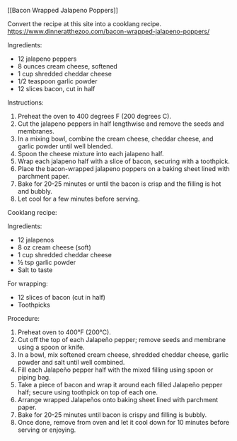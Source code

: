 [[Bacon Wrapped Jalapeno Poppers]]


Convert the recipe at this site into a cooklang recipe. https://www.dinneratthezoo.com/bacon-wrapped-jalapeno-poppers/

Ingredients:
- 12 jalapeno peppers
- 8 ounces cream cheese, softened
- 1 cup shredded cheddar cheese
- 1/2 teaspoon garlic powder
- 12 slices bacon, cut in half

Instructions:
1. Preheat the oven to 400 degrees F (200 degrees C).
2. Cut the jalapeno peppers in half lengthwise and remove the seeds and membranes.
3. In a mixing bowl, combine the cream cheese, cheddar cheese, and garlic powder until well blended.
4. Spoon the cheese mixture into each jalapeno half.
5. Wrap each jalapeno half with a slice of bacon, securing with a toothpick.
6. Place the bacon-wrapped jalapeno poppers on a baking sheet lined with parchment paper.
7. Bake for 20-25 minutes or until the bacon is crisp and the filling is hot and bubbly.
8. Let cool for a few minutes before serving.

Cooklang recipe:

Ingredients:
- 12 jalapenos
- 8 oz cream cheese (soft)
- 1 cup shredded cheddar cheese
- ½ tsp garlic powder
- Salt to taste

For wrapping:
- 12 slices of bacon (cut in half)
- Toothpicks

Procedure:
1. Preheat oven to 400°F (200°C).
2. Cut off the top of each Jalapeño pepper; remove seeds and membrane using a spoon or knife.
3. In a bowl, mix softened cream cheese, shredded cheddar cheese, garlic powder and salt until well combined.
4. Fill each Jalapeño pepper half with the mixed filling using spoon or piping bag.
5. Take a piece of bacon and wrap it around each filled Jalapeño pepper half; secure using toothpick on top of each one.
6. Arrange wrapped Jalapeños onto baking sheet lined with parchment paper.
7. Bake for 20-25 minutes until bacon is crispy and filling is bubbly.
8. Once done, remove from oven and let it cool down for 10 minutes before serving or enjoying.